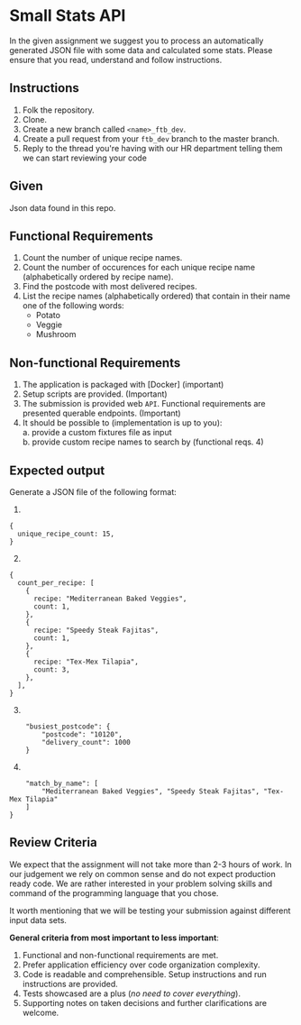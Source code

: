 # Small Stats API

In the given assignment we suggest you to process an automatically generated JSON file with some data and calculated some stats. Please ensure that you read, understand and follow instructions.

## Instructions

1. Folk the repository.
2. Clone.
3. Create a new branch called `<name>_ftb_dev`.
4. Create a pull request from your `ftb_dev` branch to the master branch.
5. Reply to the thread you're having with our HR department telling them we can start reviewing your code

## Given

Json data found in this repo.

## Functional Requirements

1. Count the number of unique recipe names.
2. Count the number of occurences for each unique recipe name (alphabetically ordered by recipe name).
3. Find the postcode with most delivered recipes.
4. List the recipe names (alphabetically ordered) that contain in their name one of the following words:
   - Potato
   - Veggie
   - Mushroom

## Non-functional Requirements

1. The application is packaged with [Docker] (important)
2. Setup scripts are provided. (Important)
3. The submission is provided web `API`. Functional requirements are presented querable endpoints. (Important)
4. It should be possible to (implementation is up to you):  
   a. provide a custom fixtures file as input  
   b. provide custom recipe names to search by (functional reqs. 4)

## Expected output

Generate a JSON file of the following format:

1.

```json5
{
  unique_recipe_count: 15,
}
```

2.

```json5
{
  count_per_recipe: [
    {
      recipe: "Mediterranean Baked Veggies",
      count: 1,
    },
    {
      recipe: "Speedy Steak Fajitas",
      count: 1,
    },
    {
      recipe: "Tex-Mex Tilapia",
      count: 3,
    },
  ],
}
```

3.

```json5
    "busiest_postcode": {
        "postcode": "10120",
        "delivery_count": 1000
    }
```

4.

```json5
    "match_by_name": [
        "Mediterranean Baked Veggies", "Speedy Steak Fajitas", "Tex-Mex Tilapia"
    ]
}
```

## Review Criteria

We expect that the assignment will not take more than 2-3 hours of work. In our judgement we rely on common sense and do not expect production ready code. We are rather interested in your problem solving skills and command of the programming language that you chose.

It worth mentioning that we will be testing your submission against different input data sets.

**General criteria from most important to less important**:

1. Functional and non-functional requirements are met.
2. Prefer application efficiency over code organization complexity.
3. Code is readable and comprehensible. Setup instructions and run instructions are provided.
4. Tests showcased are a plus (_no need to cover everything_).
5. Supporting notes on taken decisions and further clarifications are welcome.
